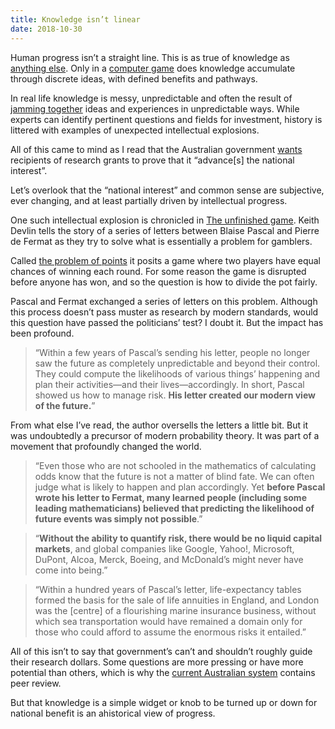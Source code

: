 ```yaml
---
title: Knowledge isn’t linear
date: 2018-10-30
---
```


<!--kg-card-begin: html--><p>Human progress isn’t a straight line. This is as true of knowledge as <a href="https://www.goodreads.com/quotes/111013-the-arc-of-the-moral-universe-is-long-but-it">anything else</a>. Only in a <a href="https://civ6.gamepedia.com/Technology">computer game</a> does knowledge accumulate through discrete ideas, with defined benefits and pathways.</p>
<p>In real life knowledge is messy, unpredictable and often the result of <a href="__GHOST_URL__/there-is-a-limit-to-your-creative-potential/">jamming together</a> ideas and experiences in unpredictable ways. While experts can identify pertinent questions and fields for investment, history is littered with examples of unexpected intellectual explosions.</p>
<p>All of this came to mind as I read that the Australian government <a href="https://www.theguardian.com/australia-news/2018/oct/31/academics-will-have-to-pass-national-interest-test-for-public-funding-coalition-says">wants</a> recipients of research grants to prove that it “advance[s] the national interest”.</p>
<p>Let’s overlook that the “national interest” and common sense are subjective, ever changing, and at least partially driven by intellectual progress.</p>
<p>One such intellectual explosion is chronicled in <a href="https://www.goodreads.com/book/show/35388235">The unfinished game</a>. Keith Devlin tells the story of a series of letters between Blaise Pascal and Pierre de Fermat as they try to solve what is essentially a problem for gamblers.</p>
<p>Called <a href="https://en.wikipedia.org/wiki/Problem_of_points">the problem of points</a> it posits a game where two players have equal chances of winning each round. For some reason the game is disrupted before anyone has won, and so the question is how to divide the pot fairly.</p>
<p>Pascal and Fermat exchanged a series of letters on this problem. Although this process doesn&#8217;t pass muster as research by modern standards, would this question have passed the politicians&#8217; test? I doubt it. But the impact has been profound.</p>
<blockquote><p>“Within a few years of Pascal’s sending his letter, people no longer saw the future as completely unpredictable and beyond their control. They could compute the likelihoods of various things’ happening and plan their activities—and their lives—accordingly. In short, Pascal showed us how to manage risk. <strong>His letter created our modern view of the future.</strong>”</p>
</blockquote>
<p>From what else I&#8217;ve read, the author oversells the letters a little bit. But it was undoubtedly a precursor of modern probability theory. It was part of a movement that profoundly changed the world.</p>
<blockquote><p>“Even those who are not schooled in the mathematics of calculating odds know that the future is not a matter of blind fate. We can often judge what is likely to happen and plan accordingly. Yet <strong>before Pascal wrote his letter to Fermat, many learned people (including some leading mathematicians) believed that predicting the likelihood of future events was simply not possible</strong>.”</p>
</blockquote>
<p><!----></p>
<blockquote><p>&#8220;<strong>Without the ability to quantify risk, there would be no liquid capital markets</strong>, and global companies like Google, Yahoo!, Microsoft, DuPont, Alcoa, Merck, Boeing, and McDonald’s might never have come into being.&#8221;</p>
</blockquote>
<p><!----></p>
<blockquote><p>&#8220;Within a hundred years of Pascal’s letter, life-expectancy tables formed the basis for the sale of life annuities in England, and London was the [centre] of a flourishing marine insurance business, without which sea transportation would have remained a domain only for those who could afford to assume the enormous risks it entailed.&#8221;</p>
</blockquote>
<p>All of this isn’t to say that government&#8217;s can’t and shouldn&#8217;t roughly guide their research dollars. Some questions are more pressing or have more potential than others, which is why the <a href="https://theconversation.com/if-youre-going-to-ridicule-research-do-your-homework-64238">current Australian system</a> contains peer review.</p>
<p>But that knowledge is a simple widget or knob to be turned up or down for national benefit is an ahistorical view of progress.</p>
<!--kg-card-end: html-->